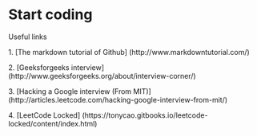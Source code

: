 # Start coding

Useful links
<p>1. [The markdown tutorial of Github] (http://www.markdowntutorial.com/)
<p>2. [Geeksforgeeks interview] (http://www.geeksforgeeks.org/about/interview-corner/)
<p>3. [Hacking a Google interview (From MIT)] (http://articles.leetcode.com/hacking-google-interview-from-mit/)
<p>4. [LeetCode Locked] (https://tonycao.gitbooks.io/leetcode-locked/content/index.html)

